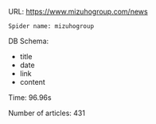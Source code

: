 URL: https://www.mizuhogroup.com/news

    Spider name: mizuhogroup

DB Schema:
- title
- date
- link
- content

Time: 96.96s

Number of articles: 431


